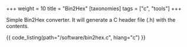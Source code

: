 +++
weight = 10
title = "Bin2Hex"
[taxonomies]
tags = ["c", "tools"]
+++

Simple Bin2Hex converter. It will generate a C header file (.h) with the contents.

{{ code_listing(path="/software/bin2hex.c", hlang="c") }}
